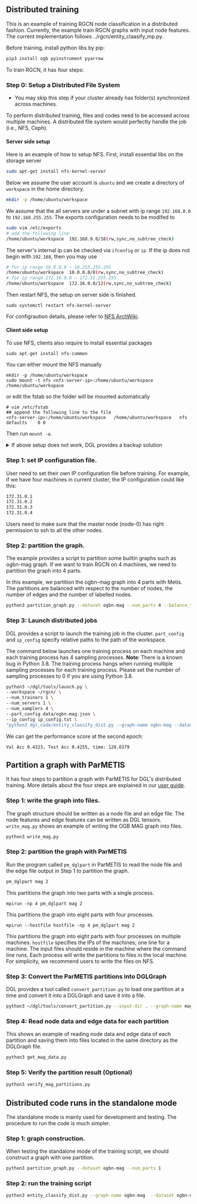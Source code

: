 ## Distributed training

This is an example of training RGCN node classification in a distributed fashion. Currently, the example train RGCN graphs with input node features. The current implementation follows ../rgcn/entity_claasify_mp.py.

Before training, install python libs by pip:

```bash
pip3 install ogb pyinstrument pyarrow
```

To train RGCN, it has four steps:

### Step 0: Setup a Distributed File System 
* You may skip this step if your cluster already has folder(s) synchronized across machines. 

To perform distributed training, files and codes need to be accessed across multiple machines. A distributed file system would perfectly handle the job (i.e., NFS, Ceph). 

#### Server side setup 
Here is an example of how to setup NFS. First, install essential libs on the storage server
```bash
sudo apt-get install nfs-kernel-server
``` 

Below we assume the user account is `ubuntu` and we create a directory of `workspace` in the home directory.
```bash
mkdir -p /home/ubuntu/workspace
```

We assume that the all servers are under a subnet with ip range `192.168.0.0` to `192.168.255.255`. The exports configuration needs to be modifed to 

```bash
sudo vim /etc/exports
# add the following line 
/home/ubuntu/workspace  192.168.0.0/16(rw,sync,no_subtree_check)
```

The server's internal ip can be checked  via `ifconfig` or `ip`. If the ip does not begin with `192.168`, then you may use
```bash
# for ip range 10.0.0.0 – 10.255.255.255	
/home/ubuntu/workspace  10.0.0.0/8(rw,sync,no_subtree_check)
# for ip range 172.16.0.0 – 172.31.255.255	
/home/ubuntu/workspace  172.16.0.0/12(rw,sync,no_subtree_check)
```

Then restart NFS, the setup on server side is finished.

```
sudo systemctl restart nfs-kernel-server
```

For configraution details, please refer to [NFS ArchWiki](https://wiki.archlinux.org/index.php/NFS).


#### Client side setup 

To use NFS, clients also require to install essential packages

```
sudo apt-get install nfs-common 
```

You can either mount the NFS manually 

```
mkdir -p /home/ubuntu/workspace
sudo mount -t nfs <nfs-server-ip>:/home/ubuntu/workspace /home/ubuntu/workspace
```
	
or edit the fstab so the folder will be mounted automatically 

```
# vim /etc/fstab
## append the following line to the file
<nfs-server-ip>:/home/ubuntu/workspace   /home/ubuntu/workspace   nfs   defaults	0 0
```

Then run `mount -a`. 


<details><summary>If above setup does not work,  DGL provides a backup solution</summary>
<p>


DGL provides a script for copying partitioned data to the cluster. 
Before that, copy the training script to a local folder:


```bash
mkdir ~/dgl_code
cp ~/dgl/examples/pytorch/rgcn/experimental/entity_classify_dist.py ~/dgl_code
```

The command below copies partition data, ip config file, as well as training scripts to the machines in the cluster.
The configuration of the cluster is defined by `ip_config.txt`.
The data is copied to `~/rgcn/ogbn-mag` on each of the remote machines.
`--rel_data_path` specifies the relative path in the workspace where the partitioned data will be stored.
`--part_config` specifies the location of the partitioned data in the local machine (a user only needs to specify
the location of the partition configuration file). `--script_folder` specifies the location of the training scripts.
```bash
python ~/dgl/tools/copy_files.py --ip_config ip_config.txt \
                                 --workspace ~/rgcn \
                                 --rel_data_path data \
				 --part_config data/ogbn-mag.json \
			         --script_folder ~/dgl_code
```

**Note**: users need to make sure that the master node has right permission to ssh to all the other nodes.

Users need to copy the training script to the workspace directory on remote machines as well.


</p>
</details>



### Step 1: set IP configuration file.

User need to set their own IP configuration file before training. For example, if we have four machines in current cluster, the IP configuration could like this:

```bash
172.31.0.1
172.31.0.2
172.31.0.3
172.31.0.4
```

Users need to make sure that the master node (node-0) has right permission to ssh to all the other nodes.

### Step 2: partition the graph.

The example provides a script to partition some builtin graphs such as ogbn-mag graph.
If we want to train RGCN on 4 machines, we need to partition the graph into 4 parts.

In this example, we partition the ogbn-mag graph into 4 parts with Metis. The partitions are balanced with respect to
the number of nodes, the number of edges and the number of labelled nodes.
```bash
python3 partition_graph.py --dataset ogbn-mag --num_parts 4 --balance_train --balance_edges
```

### Step 3: Launch distributed jobs

DGL provides a script to launch the training job in the cluster. `part_config` and `ip_config`
specify relative paths to the path of the workspace.

The command below launches one training process on each machine and each training process has 4 sampling processes.
**Note**: There is a known bug in Python 3.8. The training process hangs when running multiple sampling processes for each training process.
Please set the number of sampling processes to 0 if you are using Python 3.8.

```bash
python3 ~/dgl/tools/launch.py \
--workspace ~/rgcn/ \
--num_trainers 1 \
--num_servers 1 \
--num_samplers 4 \
--part_config data/ogbn-mag.json \
--ip_config ip_config.txt \
"python3 dgl_code/entity_classify_dist.py --graph-name ogbn-mag --dataset ogbn-mag --fanout='25,25' --batch-size 512  --n-hidden 64 --lr 0.01 --eval-batch-size 16  --low-mem --dropout 0.5 --use-self-loop --n-bases 2 --n-epochs 3 --layer-norm --ip-config ip_config.txt  --num-workers 4 --num-servers 1 --sparse-embedding  --sparse-lr 0.06 --node-feats"
```

We can get the performance score at the second epoch:
```
Val Acc 0.4323, Test Acc 0.4255, time: 128.0379
```

## Partition a graph with ParMETIS

It has four steps to partition a graph with ParMETIS for DGL's distributed training.
More details about the four steps are explained in our
[user guide](https://doc.dgl.ai/guide/distributed-preprocessing.html).

### Step 1: write the graph into files.

The graph structure should be written as a node file and an edge file. The node features and edge features
can be written as DGL tensors. `write_mag.py` shows an example of writing the OGB MAG graph into files.

```bash
python3 write_mag.py
```

### Step 2: partition the graph with ParMETIS
Run the program called `pm_dglpart` in ParMETIS to read the node file and the edge file output in Step 1
to partition the graph.

```bash
pm_dglpart mag 2
```
This partitions the graph into two parts with a single process.

```
mpirun -np 4 pm_dglpart mag 2
```
This partitions the graph into eight parts with four processes.

```
mpirun --hostfile hostfile -np 4 pm_dglpart mag 2
```
This partitions the graph into eight parts with four processes on multiple machines.
`hostfile` specifies the IPs of the machines; one line for a machine. The input files
should reside in the machine where the command line runs. Each process will write
the partitions to files in the local machine. For simplicity, we recommend users to
write the files on NFS.

### Step 3: Convert the ParMETIS partitions into DGLGraph

DGL provides a tool called `convert_partition.py` to load one partition at a time and convert it into a DGLGraph
and save it into a file.

```bash
python3 ~/dgl/tools/convert_partition.py --input-dir . --graph-name mag --schema mag.json --num-parts 2 --num-node-weights 4 --output outputs
```

### Step 4: Read node data and edge data for each partition

This shows an example of reading node data and edge data of each partition and saving them into files located in the same directory as the DGLGraph file.

```bash
python3 get_mag_data.py
```

### Step 5: Verify the partition result (Optional)

```bash
python3 verify_mag_partitions.py 
```

## Distributed code runs in the standalone mode

The standalone mode is mainly used for development and testing. The procedure to run the code is much simpler.

### Step 1: graph construction.
When testing the standalone mode of the training script, we should construct a graph with one partition.
```bash
python3 partition_graph.py --dataset ogbn-mag --num_parts 1
```

### Step 2: run the training script
```bash
python3 entity_classify_dist.py --graph-name ogbn-mag  --dataset ogbn-mag --fanout='25,25' --batch-size 512 --n-hidden 64 --lr 0.01 --eval-batch-size 128 --low-mem --dropout 0.5 --use-self-loop --n-bases 2 --n-epochs 3 --layer-norm --ip-config ip_config.txt --conf-path 'data/ogbn-mag.json' --standalone  --sparse-embedding  --sparse-lr 0.06 --node-feats
```
